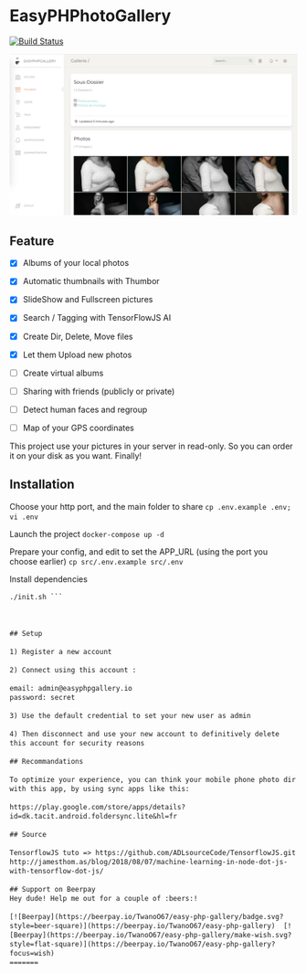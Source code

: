 # EasyPHPhotoGallery

[![Build Status](https://travis-ci.org/TwanoO67/easy-php-gallery.svg?branch=develop)](https://travis-ci.org/TwanoO67/easy-php-gallery)

[![Preview](https://github.com/TwanoO67/easy-php-gallery/raw/master/demo.png)](https://youtu.be/W7Ff-VXIsFQ)

## Feature

* [x] Albums of your local photos
* [x] Automatic thumbnails with Thumbor
* [x] SlideShow and Fullscreen pictures
* [x] Search / Tagging with TensorFlowJS AI
* [x] Create Dir, Delete, Move files
* [x] Let them Upload new photos
* [ ] Create virtual albums
* [ ] Sharing with friends (publicly or private)
* [ ] Detect human faces and regroup
* [ ] Map of your GPS coordinates


This project use your pictures in your server in read-only.
So you can order it on your disk as you want. Finally!

## Installation

Choose your http port, and the main folder to share
`cp .env.example .env; vi .env`

Launch the project
`docker-compose up -d`

Prepare your config, and edit to set the APP_URL (using the port you choose earlier)
`cp src/.env.example src/.env`

Install dependencies

``` source enter.sh
./init.sh ```



## Setup

1) Register a new account

2) Connect using this account :

email: admin@easyphpgallery.io
password: secret

3) Use the default credential to set your new user as admin

4) Then disconnect and use your new account to definitively delete this account for security reasons

## Recommandations

To optimize your experience, you can think your mobile phone photo dir with this app, by using sync apps like this:

https://play.google.com/store/apps/details?id=dk.tacit.android.foldersync.lite&hl=fr

## Source

TensorflowJS tuto => https://github.com/ADLsourceCode/TensorflowJS.git
http://jamesthom.as/blog/2018/08/07/machine-learning-in-node-dot-js-with-tensorflow-dot-js/

## Support on Beerpay
Hey dude! Help me out for a couple of :beers:!

[![Beerpay](https://beerpay.io/TwanoO67/easy-php-gallery/badge.svg?style=beer-square)](https://beerpay.io/TwanoO67/easy-php-gallery)  [![Beerpay](https://beerpay.io/TwanoO67/easy-php-gallery/make-wish.svg?style=flat-square)](https://beerpay.io/TwanoO67/easy-php-gallery?focus=wish)
=======

